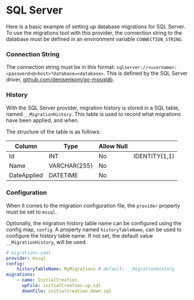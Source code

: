 # SQL Server

Here is a basic example of setting up database migrations for SQL Server. To use the migrations tool with this provider, the connection string to the database must be defined in an environment variable `CONNECTION_STRING`.

### Connection String

The connection string must be in this format: `sqlserver://<username>:<password>@<host>?database=<database>`. This is defined by the SQL Server driver, [github.com/denisenkom/go-mssqldb](https://github.com/denisenkom/go-mssqldb#the-connection-string-can-be-specified-in-one-of-three-formats).

### History

With the SQL Server provider, migration history is stored in a SQL table, named `__MigrationHistory`. This table is used to record what migrations have been applied, and when.

The structure of the table is as follows:

| Column      | Type         | Allow Null |               |
| ----------- | ------------ | ---------- | ------------- |
| Id          | INT          | No         | IDENTITY(1,1) |
| Name        | VARCHAR(255) | No         |               |
| DateApplied | DATETIME     | No         |               |

### Configuration

When it comes to the migration configuration file, the `provider` property must be set to `mssql`.

Optionally, the migration history table name can be configured using the config map, `config`. A property named `historyTableName`, can be used to configure the history table name. If not set, the default value `__MigrationHistory`, will be used.

```yaml
# migrations.yaml
provider: mssql
config:
    historyTableName: MyMigrations # default: __MigrationHistory
migrations:
    - name: InitialCreation
      upFile: initialCreation.up.sql
      downFile: initialCreation.down.sql
```
